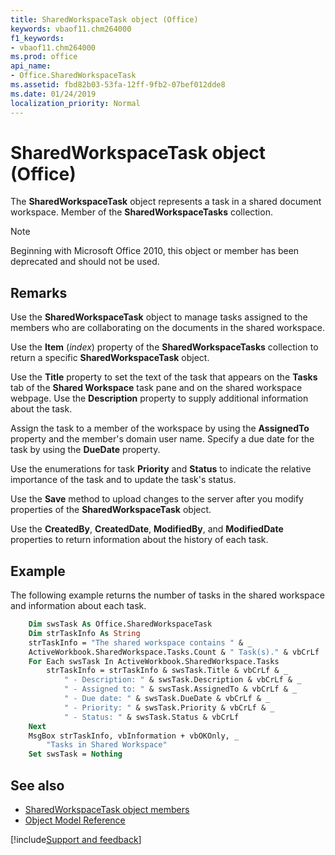 ```yaml
---
title: SharedWorkspaceTask object (Office)
keywords: vbaof11.chm264000
f1_keywords:
- vbaof11.chm264000
ms.prod: office
api_name:
- Office.SharedWorkspaceTask
ms.assetid: fbd82b03-53fa-12ff-9fb2-07bef012dde8
ms.date: 01/24/2019
localization_priority: Normal
---
```



# SharedWorkspaceTask object (Office)

The **SharedWorkspaceTask** object represents a task in a shared document workspace. Member of the **SharedWorkspaceTasks** collection.

> [!NOTE] 
> Beginning with Microsoft Office 2010, this object or member has been deprecated and should not be used.


## Remarks

Use the **SharedWorkspaceTask** object to manage tasks assigned to the members who are collaborating on the documents in the shared workspace.

Use the **Item** (_index_) property of the **SharedWorkspaceTasks** collection to return a specific **SharedWorkspaceTask** object.

Use the **Title** property to set the text of the task that appears on the **Tasks** tab of the **Shared Workspace** task pane and on the shared workspace webpage. Use the **Description** property to supply additional information about the task.

Assign the task to a member of the workspace by using the **AssignedTo** property and the member's domain user name. Specify a due date for the task by using the **DueDate** property.

Use the enumerations for task **Priority** and **Status** to indicate the relative importance of the task and to update the task's status.

Use the **Save** method to upload changes to the server after you modify properties of the **SharedWorkspaceTask** object.

Use the **CreatedBy**, **CreatedDate**, **ModifiedBy**, and **ModifiedDate** properties to return information about the history of each task.


## Example

The following example returns the number of tasks in the shared workspace and information about each task.


```vb
    Dim swsTask As Office.SharedWorkspaceTask 
    Dim strTaskInfo As String 
    strTaskInfo = "The shared workspace contains " & _ 
    ActiveWorkbook.SharedWorkspace.Tasks.Count & " Task(s)." & vbCrLf 
    For Each swsTask In ActiveWorkbook.SharedWorkspace.Tasks 
        strTaskInfo = strTaskInfo & swsTask.Title & vbCrLf & _ 
            " - Description: " & swsTask.Description & vbCrLf & _ 
            " - Assigned to: " & swsTask.AssignedTo & vbCrLf & _ 
            " - Due date: " & swsTask.DueDate & vbCrLf & _ 
            " - Priority: " & swsTask.Priority & vbCrLf & _ 
            " - Status: " & swsTask.Status & vbCrLf 
    Next 
    MsgBox strTaskInfo, vbInformation + vbOKOnly, _ 
        "Tasks in Shared Workspace" 
    Set swsTask = Nothing 

```


## See also

- [SharedWorkspaceTask object members](overview/Library-Reference/sharedworkspacetask-members-office.md)
- [Object Model Reference](overview/Library-Reference/reference-object-library-reference-for-office.md)


[!include[Support and feedback](~/includes/feedback-boilerplate.md)]